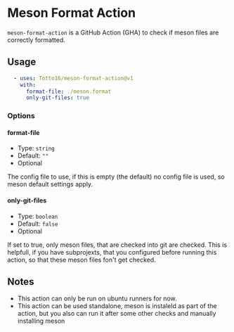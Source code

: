 # Meson Format Action

`meson-format-action` is a GitHub Action (GHA) to check if meson files are correctly formatted.

## Usage

```yaml
  - uses: Totto16/meson-format-action@v1
    with:
      format-file: ./meson.format
      only-git-files: true
```

### Options

#### format-file

* Type: `string`
* Default: `""`
* Optional

The config file to use, if this is empty (the default) no config file is used, so meson default settings apply.

#### only-git-files

* Type: `boolean`
* Default: `false`
* Optional

If set to true, only meson files, that are checked into git are checked. This is helpfull, if you have subprojexts, that you configured before running this action, so that these meson files fon't get checked.

## Notes

- This action can only be run on ubuntu runners for now.
- This action can be used standalone, meson is instaleld as part of the action, but you also can run it after some other checks and manually installing meson
